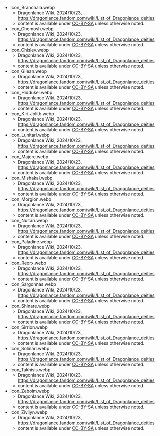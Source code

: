 - Icon_Branchala.webp
  - Dragonlance Wiki, 2024/10/23, https://dragonlance.fandom.com/wiki/List_of_Dragonlance_deities
  - content is available under [CC-BY-SA](https://www.fandom.com/licensing) unless otherwise noted.
- Icon_Chemosh.webp
  - Dragonlance Wiki, 2024/10/23, https://dragonlance.fandom.com/wiki/List_of_Dragonlance_deities
  - content is available under [CC-BY-SA](https://www.fandom.com/licensing) unless otherwise noted.
- Icon_Chislev.webp
  - Dragonlance Wiki, 2024/10/23, https://dragonlance.fandom.com/wiki/List_of_Dragonlance_deities
  - content is available under [CC-BY-SA](https://www.fandom.com/licensing) unless otherwise noted.
- Icon_Gilean.webp
  - Dragonlance Wiki, 2024/10/23, https://dragonlance.fandom.com/wiki/List_of_Dragonlance_deities
  - content is available under [CC-BY-SA](https://www.fandom.com/licensing) unless otherwise noted.
- Icon_Hiddukel.webp
  - Dragonlance Wiki, 2024/10/23, https://dragonlance.fandom.com/wiki/List_of_Dragonlance_deities
  - content is available under [CC-BY-SA](https://www.fandom.com/licensing) unless otherwise noted.
- Icon_Kiri-Jolith.webp
  - Dragonlance Wiki, 2024/10/23, https://dragonlance.fandom.com/wiki/List_of_Dragonlance_deities
  - content is available under [CC-BY-SA](https://www.fandom.com/licensing) unless otherwise noted.
- Icon_Lunitari.webp
  - Dragonlance Wiki, 2024/10/23, https://dragonlance.fandom.com/wiki/List_of_Dragonlance_deities
  - content is available under [CC-BY-SA](https://www.fandom.com/licensing) unless otherwise noted.
- Icon_Majere.webp
  - Dragonlance Wiki, 2024/10/23, https://dragonlance.fandom.com/wiki/List_of_Dragonlance_deities
  - content is available under [CC-BY-SA](https://www.fandom.com/licensing) unless otherwise noted.
- Icon_Mishakal.webp
  - Dragonlance Wiki, 2024/10/23, https://dragonlance.fandom.com/wiki/List_of_Dragonlance_deities
  - content is available under [CC-BY-SA](https://www.fandom.com/licensing) unless otherwise noted.
- Icon_Morgion.webp
  - Dragonlance Wiki, 2024/10/23, https://dragonlance.fandom.com/wiki/List_of_Dragonlance_deities
  - content is available under [CC-BY-SA](https://www.fandom.com/licensing) unless otherwise noted.
- Icon_Nuitari.webp
  - Dragonlance Wiki, 2024/10/23, https://dragonlance.fandom.com/wiki/List_of_Dragonlance_deities
  - content is available under [CC-BY-SA](https://www.fandom.com/licensing) unless otherwise noted.
- Icon_Paladine.webp
  - Dragonlance Wiki, 2024/10/23, https://dragonlance.fandom.com/wiki/List_of_Dragonlance_deities
  - content is available under [CC-BY-SA](https://www.fandom.com/licensing) unless otherwise noted.
- Icon_Reorx.webp
  - Dragonlance Wiki, 2024/10/23, https://dragonlance.fandom.com/wiki/List_of_Dragonlance_deities
  - content is available under [CC-BY-SA](https://www.fandom.com/licensing) unless otherwise noted.
- Icon_Sargonnas.webp
  - Dragonlance Wiki, 2024/10/23, https://dragonlance.fandom.com/wiki/List_of_Dragonlance_deities
  - content is available under [CC-BY-SA](https://www.fandom.com/licensing) unless otherwise noted.
- Icon_Shinare.webp
  - Dragonlance Wiki, 2024/10/23, https://dragonlance.fandom.com/wiki/List_of_Dragonlance_deities
  - content is available under [CC-BY-SA](https://www.fandom.com/licensing) unless otherwise noted.
- Icon_Sirrion.webp
  - Dragonlance Wiki, 2024/10/23, https://dragonlance.fandom.com/wiki/List_of_Dragonlance_deities
  - content is available under [CC-BY-SA](https://www.fandom.com/licensing) unless otherwise noted.
- Icon_Solinari.webp
  - Dragonlance Wiki, 2024/10/23, https://dragonlance.fandom.com/wiki/List_of_Dragonlance_deities
  - content is available under [CC-BY-SA](https://www.fandom.com/licensing) unless otherwise noted.
- Icon_Takhisis.webp
  - Dragonlance Wiki, 2024/10/23, https://dragonlance.fandom.com/wiki/List_of_Dragonlance_deities
  - content is available under [CC-BY-SA](https://www.fandom.com/licensing) unless otherwise noted.
- Icon_Zeboim.webp
  - Dragonlance Wiki, 2024/10/23, https://dragonlance.fandom.com/wiki/List_of_Dragonlance_deities
  - content is available under [CC-BY-SA](https://www.fandom.com/licensing) unless otherwise noted.
- Icon_Zivilyn.webp
  - Dragonlance Wiki, 2024/10/23, https://dragonlance.fandom.com/wiki/List_of_Dragonlance_deities
  - content is available under [CC-BY-SA](https://www.fandom.com/licensing) unless otherwise noted.